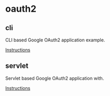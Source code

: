 # oauth2

## cli
CLI based Google OAuth2 application example.

[Instructions](/cli/README.md)

## servlet
Servlet based Google OAuth2 application with.

[Instructions](/servlet/README.md)